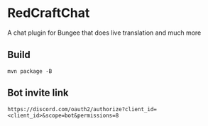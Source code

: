 
# RedCraftChat

A chat plugin for Bungee that does live translation and much more

## Build

`mvn package -B`

## Bot invite link

`https://discord.com/oauth2/authorize?client_id=<client_id>&scope=bot&permissions=8`
